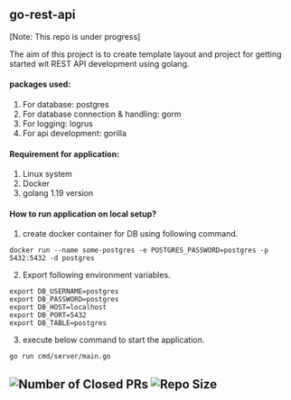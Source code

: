 **go-rest-api**
----
[Note: This repo is under progress]


The aim of this project is to create template layout and project for getting started wit REST API development using golang.

#### packages used:
1. For database: postgres
2. For database connection & handling: gorm
3. For logging: logrus
4. For api development: gorilla

#### Requirement for application:
1. Linux system
2. Docker
3. golang 1.19 version

#### How to run application on local setup?
1. create docker container for DB using following command.
```
docker run --name some-postgres -e POSTGRES_PASSWORD=postgres -p 5432:5432 -d postgres
```
2. Export following environment variables.
```
export DB_USERNAME=postgres
export DB_PASSWORD=postgres
export DB_HOST=localhost
export DB_PORT=5432
export DB_TABLE=postgres
```
3. execute below command to start the application.
```
go run cmd/server/main.go
```


![Number of Closed PRs](https://img.shields.io/github/issues-pr-closed-raw/AnishriM/go-rest-api)
![Repo Size](https://img.shields.io/github/repo-size/AnishriM/go-rest-api)
----
